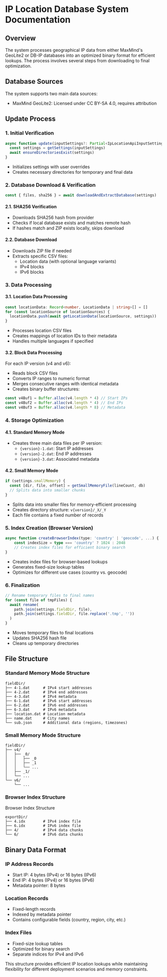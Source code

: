 # IP Location Database System Documentation

## Overview

The system processes geographical IP data from either MaxMind's GeoLite2 or DB-IP databases into an optimized binary format for efficient lookups. The process involves several steps from downloading to final optimization.

## Database Sources

The system supports two main data sources:

- MaxMind GeoLite2: Licensed under CC BY-SA 4.0, requires attribution

## Update Process

### 1. Initial Verification

```ts
async function update(inputSettings?: Partial<IpLocationApiInputSettings>) {
  const settings = getSettings(inputSettings)
  await ensureDirectoriesExist(settings)
}
```

- Initializes settings with user overrides
- Creates necessary directories for temporary and final data

### 2. Database Download & Verification

```ts
const { files, sha256 } = await downloadAndExtractDatabase(settings)
```

#### 2.1. SHA256 Verification

- Downloads SHA256 hash from provider
- Checks if local database exists and matches remote hash
- If hashes match and ZIP exists locally, skips download

#### 2.2. Database Download

- Downloads ZIP file if needed
- Extracts specific CSV files:
  - Location data (with optional language variants)
  - IPv4 blocks
  - IPv6 blocks

### 3. Data Processing

#### 3.1. Location Data Processing

```ts
const locationData: Record<number, LocationData | string>[] = []
for (const locationSource of locationSources) {
  locationData.push(await getLocationData(locationSource, settings))
}
```

- Processes location CSV files
- Creates mappings of location IDs to their metadata
- Handles multiple languages if specified

#### 3.2. Block Data Processing

For each IP version (v4 and v6):

- Reads block CSV files
- Converts IP ranges to numeric format
- Merges consecutive ranges with identical metadata
- Creates binary buffer structures:

```ts
const v4Buf1 = Buffer.alloc(v4.length * 4) // Start IPs
const v4Buf2 = Buffer.alloc(v4.length * 4) // End IPs
const v4Buf3 = Buffer.alloc(v4.length * 8) // Metadata
```

### 4. Storage Optimization

#### 4.1. Standard Memory Mode

- Creates three main data files per IP version:
  - `{version}-1.dat`: Start IP addresses
  - `{version}-2.dat`: End IP addresses
  - `{version}-3.dat`: Associated metadata

#### 4.2. Small Memory Mode

```ts
if (settings.smallMemory) {
  const [dir, file, offset] = getSmallMemoryFile(lineCount, db)
  // Splits data into smaller chunks
}
```

- Splits data into smaller files for memory-efficient processing
- Creates directory structure: `v{version}/_X/_Y`
- Each file contains a fixed number of records

### 5. Index Creation (Browser Version)

```ts
async function createBrowserIndex(type: 'country' | 'geocode', ...) {
    const indexSize = type === 'country' ? 1024 : 2048
    // Creates index files for efficient binary search
}
```

- Creates index files for browser-based lookups
- Generates fixed-size lookup tables
- Optimizes for different use cases (country vs. geocode)

### 6. Finalization

```ts
// Rename temporary files to final names
for (const file of tmpFiles) {
  await rename(
    path.join(settings.fieldDir, file),
    path.join(settings.fieldDir, file.replace('.tmp', ''))
  )
}
```

- Moves temporary files to final locations
- Updates SHA256 hash file
- Cleans up temporary directories

## File Structure

### Standard Memory Mode Structure

```
fieldDir/
├── 4-1.dat      # IPv4 start addresses
├── 4-2.dat      # IPv4 end addresses
├── 4-3.dat      # IPv4 metadata
├── 6-1.dat      # IPv6 start addresses
├── 6-2.dat      # IPv6 end addresses
├── 6-3.dat      # IPv6 metadata
├── location.dat # Location metadata
├── name.dat     # City names
└── sub.json     # Additional data (regions, timezones)
```

### Small Memory Mode Structure

```
fieldDir/
├── v4/
│   ├── _0/
│   │   ├── _0
│   │   ├── _1
│   │   └── ...
│   ├── _1/
│   └── ...
└── v6/
    └── ...
```

### Browser Index Structure

Browser Index Structure

```
exportDir/
├── 4.idx        # IPv4 index file
├── 6.idx        # IPv6 index file
├── 4/           # IPv4 data chunks
└── 6/           # IPv6 data chunks
```

## Binary Data Format

### IP Address Records

- Start IP: 4 bytes (IPv4) or 16 bytes (IPv6)
- End IP: 4 bytes (IPv4) or 16 bytes (IPv6)
- Metadata pointer: 8 bytes

### Location Records

- Fixed-length records
- Indexed by metadata pointer
- Contains configurable fields (country, region, city, etc.)

### Index Files

- Fixed-size lookup tables
- Optimized for binary search
- Separate indices for IPv4 and IPv6

This structure provides efficient IP location lookups while maintaining flexibility for different deployment scenarios and memory constraints.
